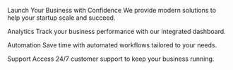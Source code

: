 Launch Your Business with Confidence
We provide modern solutions to help your startup scale and succeed.

Analytics
Track your business performance with our integrated dashboard.

Automation
Save time with automated workflows tailored to your needs.

Support
Access 24/7 customer support to keep your business running.
